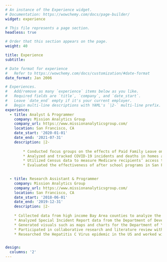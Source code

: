 ```yaml
---
# An instance of the Experience widget.
# Documentation: https://wowchemy.com/docs/page-builder/
widget: experience

# This file represents a page section.
headless: true

# Order that this section appears on the page.
weight: 40

title: Experience
subtitle:

# Date format for experience
#   Refer to https://wowchemy.com/docs/customization/#date-format
date_format: Jan 2006

# Experiences.
#   Add/remove as many `experience` items below as you like.
#   Required fields are `title`, `company`, and `date_start`.
#   Leave `date_end` empty if it's your current employer.
#   Begin multi-line descriptions with YAML's `|2-` multi-line prefix.
experience:
  - title: Analyst & Programmer
    company: Mission Analytics Group
    company_url: https://www.missionanalyticsgroup.com/
    location: San Francisco, CA
    date_start: '2020-01-01'
    date_end: '2021-07-31'
    description: |2-
      
        * Conducted focus groups on the effects of Paid Family Leave on women’s health. Data collected are used to create reports to inform policymakers on how to expand PFL to other states or on a national level.
        * Analyzed and tracked COVID-19 incidents and deaths in homes and facilities owned and operated by Developmental Disability Services in comparison to the state.
        * Utilized Census data to measure Medicare recipients’ access to specialists in rural health settings and efficiency of critical access hospitals in providing services.
        * Evaluated the effectiveness of after school programs in San Francisco on keeping at risk youth out of the juvenile justice system.
        

  - title: Research Assistant & Programmer
    company: Mission Analytics Group
    company_url: https://www.missionanalyticsgroup.com/
    location: San Francisco, CA
    date_start: '2018-06-01'
    date_end: '2019-12-31'
    description: |2-
    
    * Collected data from high income Bay Area counties to analyze the effect of increasing income ceilings on enrollment. 
    * Analyzed Special Incident Report data from the Department of Developmental Disabilities to shape policy in state operated developmental disabilities centers.
    * Generated visuals such as maps and charts for the Department of Youth and Families in San Francisco and the Department of Managed Healthcare
    * Participated in collaborative research and literature review with the Department of Women’s Health on the effects of Paid Family Leave and Women’s Health. 
    * Researched the Hepatitis C Virus epidemic in the US and worked with states to develop best practices and assist with technical assistance for key state stakeholders. 


design:
  columns: '2'
---
```

